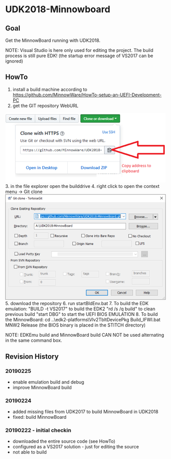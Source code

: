 # UDK2018-Minnowboard

## Goal
Get the MinnowBoard running with UDK2018.

NOTE: Visual Studio is here only used for editing the project. The build process is still pure EDK!
      (the startup error message of VS2017 can be ignored)

## HowTo
1. install a build machine according to https://github.com/MinnowWare/HowTo-setup-an-UEFI-Development-PC
2. get the GIT repository WebURL

  ![cloneimage](cloneaddr.png)
3. in the file explorer open the builddrive
4. right click to open the context menu -> Git clone
  ![cloneimage2](clonedest.png)
5. download the repository
6. run startBldEnv.bat
7. To build the EDK emulation:
       "BUILD -t VS2017" to build the EDK2
       "rd /s /q build" to clean previous build
       "start DBG" to start the UEFI BIOS EMULATION
8. To build the MinnowBoard:
		cd ..\edk2-platforms\Vlv2TbltDevicePkg
		Build_IFWI.bat MNW2 Release
		(the BIOS binary is placed in the STITCH directory)

NOTE: EDKEmu build and MinnowBoard build CAN NOT be used alternating in the
      same command box.

## Revision History

### 20190225
* enable emulation build and debug
* improve MinnowBoard build

### 20190224
* added missing files from UDK2017 to build MinnowBoard in UDK2018
* fixed: build MinnowBoard

### 20190222 - initial checkin
* downloaded the entire source code (see HowTo)
* configured as a VS2017 solution - just for editing the source
* not able to build
